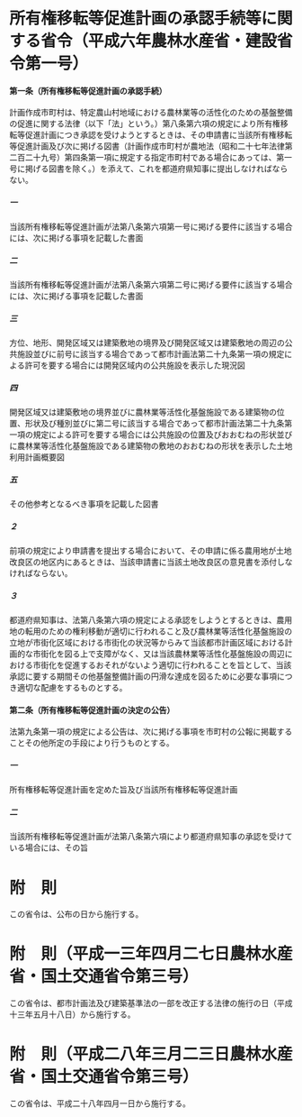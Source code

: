 # 所有権移転等促進計画の承認手続等に関する省令（平成六年農林水産省・建設省令第一号）
#### 第一条（所有権移転等促進計画の承認手続）
計画作成市町村は、特定農山村地域における農林業等の活性化のための基盤整備の促進に関する法律（以下「法」という。）第八条第六項の規定により所有権移転等促進計画につき承認を受けようとするときは、その申請書に当該所有権移転等促進計画及び次に掲げる図書（計画作成市町村が農地法（昭和二十七年法律第二百二十九号）第四条第一項に規定する指定市町村である場合にあっては、第一号に掲げる図書を除く。）を添えて、これを都道府県知事に提出しなければならない。
##### 一
当該所有権移転等促進計画が法第八条第六項第一号に掲げる要件に該当する場合には、次に掲げる事項を記載した書面
##### 二
当該所有権移転等促進計画が法第八条第六項第二号に掲げる要件に該当する場合には、次に掲げる事項を記載した書面
##### 三
方位、地形、開発区域又は建築敷地の境界及び開発区域又は建築敷地の周辺の公共施設並びに前号に該当する場合であって都市計画法第二十九条第一項の規定による許可を要する場合には開発区域内の公共施設を表示した現況図
##### 四
開発区域又は建築敷地の境界並びに農林業等活性化基盤施設である建築物の位置、形状及び種別並びに第二号に該当する場合であって都市計画法第二十九条第一項の規定による許可を要する場合には公共施設の位置及びおおむねの形状並びに農林業等活性化基盤施設である建築物の敷地のおおむねの形状を表示した土地利用計画概要図
##### 五
その他参考となるべき事項を記載した図書
##### ２
前項の規定により申請書を提出する場合において、その申請に係る農用地が土地改良区の地区内にあるときは、当該申請書に当該土地改良区の意見書を添付しなければならない。
##### ３
都道府県知事は、法第八条第六項の規定による承認をしようとするときは、農用地の転用のための権利移動が適切に行われること及び農林業等活性化基盤施設の立地が市街化区域における市街化の状況等からみて当該都市計画区域における計画的な市街化を図る上で支障がなく、又は当該農林業等活性化基盤施設の周辺における市街化を促進するおそれがないよう適切に行われることを旨として、当該承認に要する期間その他基盤整備計画の円滑な達成を図るために必要な事項につき適切な配慮をするものとする。
#### 第二条（所有権移転等促進計画の決定の公告）
法第九条第一項の規定による公告は、次に掲げる事項を市町村の公報に掲載することその他所定の手段により行うものとする。
##### 一
所有権移転等促進計画を定めた旨及び当該所有権移転等促進計画
##### 二
当該所有権移転等促進計画が法第八条第六項により都道府県知事の承認を受けている場合には、その旨
# 附　則
この省令は、公布の日から施行する。
# 附　則（平成一三年四月二七日農林水産省・国土交通省令第三号）
この省令は、都市計画法及び建築基準法の一部を改正する法律の施行の日（平成十三年五月十八日）から施行する。
# 附　則（平成二八年三月二三日農林水産省・国土交通省令第三号）
この省令は、平成二十八年四月一日から施行する。
